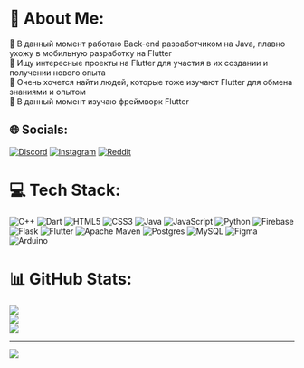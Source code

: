 # 💫 About Me:
🔭 В данный момент работаю Back-end разработчиком на Java, плавно ухожу в мобильную разработку на Flutter<br>👯 Ищу интересные проекты на Flutter для участия в их создании и получении нового опыта<br>🤝 Очень хочется найти людей, которые тоже изучают Flutter для обмена знаниями и опытом<br>🌱 В данный момент изучаю фреймворк Flutter


## 🌐 Socials:
[![Discord](https://img.shields.io/badge/Discord-%237289DA.svg?logo=discord&logoColor=white)](https://discord.gg/#1712) [![Instagram](https://img.shields.io/badge/Instagram-%23E4405F.svg?logo=Instagram&logoColor=white)](https://instagram.com/@mavericketoff) [![Reddit](https://img.shields.io/badge/Reddit-%23FF4500.svg?logo=Reddit&logoColor=white)](https://reddit.com/user/mavericketoff) 

# 💻 Tech Stack:
![C++](https://img.shields.io/badge/c++-%2300599C.svg?style=for-the-badge&logo=c%2B%2B&logoColor=white) ![Dart](https://img.shields.io/badge/dart-%230175C2.svg?style=for-the-badge&logo=dart&logoColor=white) ![HTML5](https://img.shields.io/badge/html5-%23E34F26.svg?style=for-the-badge&logo=html5&logoColor=white) ![CSS3](https://img.shields.io/badge/css3-%231572B6.svg?style=for-the-badge&logo=css3&logoColor=white) ![Java](https://img.shields.io/badge/java-%23ED8B00.svg?style=for-the-badge&logo=java&logoColor=white) ![JavaScript](https://img.shields.io/badge/javascript-%23323330.svg?style=for-the-badge&logo=javascript&logoColor=%23F7DF1E) ![Python](https://img.shields.io/badge/python-3670A0?style=for-the-badge&logo=python&logoColor=ffdd54) ![Firebase](https://img.shields.io/badge/firebase-%23039BE5.svg?style=for-the-badge&logo=firebase) ![Flask](https://img.shields.io/badge/flask-%23000.svg?style=for-the-badge&logo=flask&logoColor=white) ![Flutter](https://img.shields.io/badge/Flutter-%2302569B.svg?style=for-the-badge&logo=Flutter&logoColor=white) ![Apache Maven](https://img.shields.io/badge/Apache%20Maven-C71A36?style=for-the-badge&logo=Apache%20Maven&logoColor=white) ![Postgres](https://img.shields.io/badge/postgres-%23316192.svg?style=for-the-badge&logo=postgresql&logoColor=white) ![MySQL](https://img.shields.io/badge/mysql-%2300f.svg?style=for-the-badge&logo=mysql&logoColor=white) 	![Figma](https://img.shields.io/badge/figma-%23F24E1E.svg?style=for-the-badge&logo=figma&logoColor=white) ![Arduino](https://img.shields.io/badge/-Arduino-00979D?style=for-the-badge&logo=Arduino&logoColor=white)
# 📊 GitHub Stats:
![](https://github-readme-stats.vercel.app/api?username=mavericketoff&theme=dark&hide_border=false&include_all_commits=false&count_private=false)<br/>
![](https://github-readme-streak-stats.herokuapp.com/?user=mavericketoff&theme=dark&hide_border=false)<br/>
![](https://github-readme-stats.vercel.app/api/top-langs/?username=mavericketoff&theme=dark&hide_border=false&include_all_commits=false&count_private=false&layout=compact)

---
[![](https://visitcount.itsvg.in/api?id=mavericketoff&icon=5&color=11)](https://visitcount.itsvg.in)

<!-- Proudly created with GPRM ( https://gprm.itsvg.in ) -->
